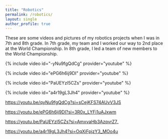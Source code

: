 ```yaml
---
title: "Robotics"
permalink: /robotics/
layout: single
author_profile: true
---
```

These are some videos and pictures of my robotics projects when I was in 7th and 8th grade. In 7th grade, my team and I worked our way to 2nd place at the World Championship. In 8th grade, I led a team of new members to the World Championship.

{% include video id="-yNu9fgQdCg" provider="youtube" %}

{% include video id="ePG6h6ij9DI" provider="youtube" %}

{% include video id="PaUEYzl5CZs" provider="youtube" %}

{% include video id="a4r19gL3Jh4" provider="youtube" %}

https://youtu.be/qyNu9fgQdCg?si=sCejKFS74AUvV3JS

https://youtu.be/ePG6h6ij9DI?si=3R0x_LYFi1uAJxwm

https://youtu.be/PaUEYzl5CZs?si=AmxvaHb3AzpvrZ7_

https://youtu.be/a4r19gL3Jh4?si=OqXiFpjzY3_MOo4u



